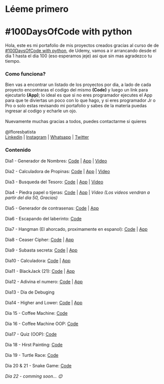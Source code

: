 # Léeme primero
# #100DaysOfCode with python

Hola, este es mi portafolio de mis proyectos creados gracias al curso de de <a href="https://www.udemy.com/course/100-days-of-code/" target="_blank">#100DaysOfCode with python</a>, de Udemy, vamos a ir arrancando desde el dia 1 hasta el dia 100 (eso esperamos jeje) asi que sin mas agradezco tu tiempo.

<h3>Como funciona?</h3>
Bien vas a encontrar un listado de los proyectos por dia, a lado de cada proyecto encontraras el codigo del mismo <b>(Code)</b> y luego un link para ejecutarlo <b>(App)</b>; lo ideal es que si no eres programador ejecutes el App para que te diviertas un poco con lo que hago, y si eres programador Jr o Pro o solo estas revisando mi portafolio y sabes de la materia puedas ingresar al codigo y echarle un ojo.
<br>
<br>
Nuevamente muchas gracias a todos, puedes contactarme si quieres
<br>
<br>
@lfloresbatista
<br><a href="https://www.linkedin.com/in/luisfloresb/" target="_blank">Linkedin</a> | <a href="https://instagram.com/soy.krlomagno" target="_blank">Instagram</a> | <a href="https://wa.me/50766319520" target="_blank">Whatsapp</a> | <a href="https://twitter.com/lfloresbatista" target="_blank">Twitter</a>
<h3>Contenido</h3>

Dia1 - Generador de Nombres: <a href="https://github.com/lfloresbatista/100DaysOfCode/blob/main/100%20Proyectos/day1-generador-nombre.py">Code</a> | <a href="https://replit.com/@lfloresbatista/Generador-de-Nombres?v=1" target="_blank">App</a> | <a href="https://www.instagram.com/p/Cba632qJHfE/" target="_blank">Video</a>
<br>
<br>
Dia2 - Calculadora de Propinas: <a href="https://github.com/lfloresbatista/100DaysOfCode/blob/main/100%20Proyectos/day2-calculadora-propina.py">Code</a> | <a href="https://replit.com/@lfloresbatista/Calculadora-de-Propinas?v=1" target="_blank">App</a> | <a href="https://www.instagram.com/tv/CbfVTc-LI51" target="_blank">Video</a>
<br>
<br>
Dia3 - Busqueda del Tesoro: <a href="https://github.com/lfloresbatista/100DaysOfCode/blob/main/100%20Proyectos/day3-busqueda-tesoro.py">Code</a> | <a href="https://replit.com/@lfloresbatista/La-busqueda-del-tesoro" target="_blank">App</a> | <a href="https://www.instagram.com/tv/CbmSevSMEUt" target="_blank">Video</a>
<br>
<br>
Dia4 - Piedra papel o tijeras: <a href="https://github.com/lfloresbatista/100DaysOfCode/blob/main/100%20Proyectos/day4-piedra-papel-o-tijeras.py">Code</a> | <a href="https://replit.com/@lfloresbatista/El-mundo-de-piedra-papel-o-tijeras" target="_blank">App</a> | <i>Video (Los videos vendran a partir del dia 50, Gracias)</i>
<br>
<br>
Dia5 - Generador de contrasenas: <a href="https://github.com/lfloresbatista/100DaysOfCode/blob/main/100%20Proyectos/day5-password-generator.py">Code</a> | <a href="https://replit.com/@lfloresbatista/Generador-de-Contrasenas" target="_blank">App</a> 
<br>
<br>
Dia6 - Escapando del laberinto: <a href="https://github.com/lfloresbatista/100DaysOfCode/blob/main/100%20Proyectos/day6-Escaping-the-maze.py">Code</a> 
<br>
<br>
Dia7 - Hangman (El ahorcado, proximamente en espanol): <a href="https://github.com/lfloresbatista/100DaysOfCode/tree/main/100%20Proyectos/Day7-Hangman">Code</a> | <a href="https://replit.com/@lfloresbatista/Day-7-Hangman" target="_blank">App</a> 
<br>
<br>
Dia8 - Ceaser Cipher: <a href="https://github.com/lfloresbatista/100DaysOfCode/tree/main/100%20Proyectos/Day8-Ceasar-Cipher">Code</a> | <a href="https://replit.com/@lfloresbatista/Day8-Ceasar-Cipher">App</a>
<br>
<br>
Dia9 - Subasta secreta: <a href="https://github.com/lfloresbatista/100DaysOfCode/blob/main/100%20Proyectos/day9-blind-auction.py">Code</a> | <a href="https://replit.com/@lfloresbatista/blind-auction">App</a>
<br>
<br>
Dia10 - Calculadora: <a href="https://github.com/lfloresbatista/100DaysOfCode/blob/main/100%20Proyectos/day10-calculator.py">Code</a> | <a href="https://replit.com/@lfloresbatista/day10-Calculator">App</a>
<br>
<br>
Dia11 - BlackJack (21): <a href="https://github.com/lfloresbatista/100DaysOfCode/blob/main/100%20Proyectos/day11-blackjack.py" target="_blank">Code</a> | <a href="https://replit.com/@lfloresbatista/blackjack-start" target="_blank">App</a> 
<br>
<br>
Dia12 - Adivina el numero: <a href="https://github.com/lfloresbatista/100DaysOfCode/blob/main/100%20Proyectos/day12-adivina-numero.py" target="_blank">Code</a> | <a href="https://replit.com/@lfloresbatista/guess-the-number-start" target="_blank">App</a> 
<br>
<br>
Dia13 - Dia de Debuging
<br>
<br>
Dia14 - Higher and Lower: <a href="https://github.com/lfloresbatista/100DaysOfCode/tree/main/100%20Proyectos/day14-higher-lower" target="_blank">Code</a> | <a href="https://replit.com/@lfloresbatista/higher-lower" target="_blank">App</a> 
<br>
<br>
Dia 15 - Coffee Machine: <a href="https://github.com/lfloresbatista/100DaysOfCode/tree/main/100%20Proyectos/day16-cofee_machine">Code</a>
<br>
<br>
Dia 16 - Coffee Machine OOP: <a href="https://github.com/lfloresbatista/100DaysOfCode/tree/main/100%20Proyectos/day15-coffee-machine-OOP" target="_blank">Code</a>
<br>
<br> 
Dia17 - Quiz (OOP): <a href="https://github.com/lfloresbatista/100DaysOfCode/tree/main/100%20Proyectos/day17-quiz-OOP" target="_blank">Code</a>
<br>
<br>
Dia 18 - Hirst Painting: <a href="https://github.com/lfloresbatista/100DaysOfCode/tree/main/100%20Proyectos/Day_18-Hirst_Paint" target="_blank">Code</a>
<br>
<br>
Dia 19 - Turtle Race: <a href="https://github.com/lfloresbatista/100DaysOfCode/blob/main/100%20Proyectos/day%2019-turtle_race.py" target="_blank">Code</a>
<br>
<br>
Dia 20 & 21 - Snake Game: <a href="https://github.com/lfloresbatista/100DaysOfCode/tree/main/100%20Proyectos/day%2020-21_Snake-Game" target="_blank">Code</a>
<br>
<br>
<i>Dia 22 - comming soon... :relieved:</i>
<br>
<br> 
